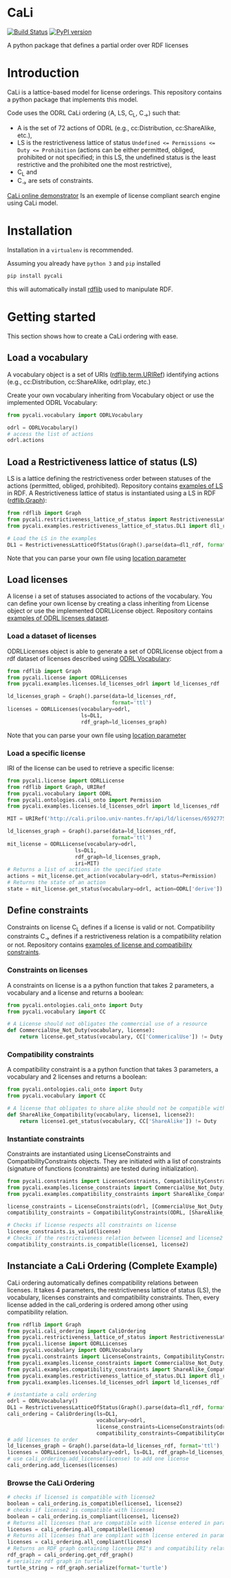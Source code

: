 # CaLi

[![Build Status](https://travis-ci.com/benjimor/CaLi.svg?branch=master)](https://travis-ci.com/benjimor/CaLi)
[![PyPI version](https://badge.fury.io/py/pycali.svg)](https://badge.fury.io/py/pycali)

A python package that defines a partial order over RDF licenses

# Introduction

CaLi is a lattice-based model for license orderings. This repository contains a python package that implements this model.


Code uses the ODRL CaLi ordering ⟨A, LS, C<sub>L</sub>, C<sub>→</sub>⟩ such that:
* A is the set of 72 actions of ODRL (e.g., cc:Distribution, cc:ShareAlike, etc.),
* LS is the restrictiveness lattice of status `Undefined <= Permissions <= Duty <= Prohibition` (actions can be either permitted, obliged, prohibited or not specified; in this LS, the undefined status is the least restrictive and the prohibited one the most restrictive),
* C<sub>L</sub> and
* C<sub>→</sub> are sets of constraints.

[CaLi online demonstrator](http://cali.priloo.univ-nantes.fr/) Is an exemple of 
license compliant search engine using CaLi model.

# Installation

Installation in a `virtualenv` is recommended.

Assuming you already have `python 3` and `pip` installed

```bash
pip install pycali
```

this will automatically install [rdflib](https://github.com/RDFLib/rdflib) used to manipulate RDF.

# Getting started

This section shows how to create a CaLi ordering with ease.

## Load a vocabulary

A vocabulary object is a set of URIs ([rdflib.term.URIRef](https://rdflib.readthedocs.io/en/stable/rdf_terms.html#urirefs)) identifying actions (e.g., cc:Distribution, cc:ShareAlike, odrl:play, etc.)

Create your own vocabulary inheriting from Vocabulary object or
use the implemented ODRL Vocabulary:

```python
from pycali.vocabulary import ODRLVocabulary

odrl = ODRLVocabulary()
# access the list of actions
odrl.actions
```

## Load a Restrictiveness lattice of status (LS)

LS is a lattice defining the restrictiveness order between statuses of the 
actions (permitted, obliged, prohibited).
Repository contains [examples of LS](https://github.com/benjimor/CaLi/tree/master/pycali/examples/restrictiveness_lattice_of_status) in RDF.
A Restrictiveness lattice of status is instantiated using a LS in RDF ([rdflib.Graph](https://rdflib.readthedocs.io/en/stable/apidocs/rdflib.html?highlight=graph#rdflib.graph.Graph)):

```python
from rdflib import Graph
from pycali.restrictiveness_lattice_of_status import RestrictivenessLatticeOfStatus
from pycali.examples.restrictiveness_lattice_of_status.DL1 import dl1_rdf

# Load the LS in the examples
DL1 = RestrictivenessLatticeOfStatus(Graph().parse(data=dl1_rdf, format='ttl'))
```
Note that you can parse your own file using [location parameter](https://rdflib.readthedocs.io/en/stable/apidocs/rdflib.html?highlight=graph#rdflib.graph.Graph.parse)

## Load licenses

A license i a set of statuses associated to actions of the vocabulary.
You can define your own license by creating a class inheriting from License object or 
use the implemented ODRLLicense object.
Repository contains [examples of ODRL licenses dataset](https://github.com/benjimor/CaLi/tree/master/pycali/examples/licenses).

### Load a dataset of licenses

ODRLLicenses object is able to generate a set of ODRLlicense object from a rdf dataset of licenses
described using [ODRL Vocabulary](https://www.w3.org/TR/odrl-vocab/):


```python
from rdflib import Graph
from pycali.license import ODRLLicenses
from pycali.examples.licenses.ld_licenses_odrl import ld_licenses_rdf

ld_licenses_graph = Graph().parse(data=ld_licenses_rdf,
                                  format='ttl')
licenses = ODRLLicenses(vocabulary=odrl,
                        ls=DL1,
                        rdf_graph=ld_licenses_graph)
```
Note that you can parse your own file using [location parameter](https://rdflib.readthedocs.io/en/stable/apidocs/rdflib.html?highlight=graph#rdflib.graph.Graph.parse)

### Load a specific license

IRI of the license can be used to retrieve a specific license:

```python
from pycali.license import ODRLLicense
from rdflib import Graph, URIRef
from pycali.vocabulary import ODRL
from pycali.ontologies.cali_onto import Permission
from pycali.examples.licenses.ld_licenses_odrl import ld_licenses_rdf

MIT = URIRef('http://cali.priloo.univ-nantes.fr/api/ld/licenses/65927752496731336041529177465061342556133156838395276')

ld_licenses_graph = Graph().parse(data=ld_licenses_rdf,
                                  format='ttl')
mit_license = ODRLLicense(vocabulary=odrl,
                      ls=DL1,
                      rdf_graph=ld_licenses_graph,
                      iri=MIT)
# Returns a list of actions in the specified state
actions = mit_license.get_action(vocabulary=odrl, status=Permission)
# Returns the state of an action
state = mit_license.get_status(vocabulary=odrl, action=ODRL['derive'])
```

## Define constraints

Constraints on license C<sub>L</sub> defines if a license is valid or not. Compatibility constraints C<sub>→</sub>
defines if a restrictiveness relation is a compatibility relation or not.
Repository contains [examples of license and compatibility constraints](https://github.com/benjimor/CaLi/tree/master/pycali/examples).

### Constraints on licenses

A constraints on license is a a python function that takes 2 parameters,
a vocabulary and a license and returns a boolean:

```python
from pycali.ontologies.cali_onto import Duty
from pycali.vocabulary import CC

# A License should not obligates the commercial use of a resource
def CommercialUse_Not_Duty(vocabulary, license):
    return license.get_status(vocabulary, CC['CommericalUse']) != Duty
```

### Compatibility constraints

A compatibility constraint is a a python function that takes 3 parameters, a vocabulary and 2 licenses
and returns a boolean:

```python
from pycali.ontologies.cali_onto import Duty
from pycali.vocabulary import CC

# A license that obligates to share alike should not be compatible with another license
def ShareAlike_Compatibility(vocabulary, license1, license2):
    return license1.get_status(vocabulary, CC['ShareAlike']) != Duty
```

### Instantiate constraints

Constraints are instantiated using LicenseConstraints and CompatibilityConstraints objects.
They are initiated with a list of constraints (signature of functions (constraints) are tested during initialization).

```python
from pycali.constraints import LicenseConstraints, CompatibilityConstraints
from pycali.examples.license_constraints import CommercialUse_Not_Duty, ShareAlike_Not_Prohibition, CommercialUse_Include_Use
from pycali.examples.compatibility_constraints import ShareAlike_Compatibility, DerivativeWorks_Compatibility

license_constraints = LicenseConstraints(odrl, [CommercialUse_Not_Duty, ShareAlike_Not_Prohibition, CommercialUse_Include_Use])
compatibility_constraints = CompatibilityConstraints(ODRL, [ShareAlike_Compatibility, DerivativeWorks_Compatibility])

# Checks if license respects all constraints on license
license_constraints.is_valid(license)
# Checks if the restrictiveness relation between license1 and license2 repects all compatibility relations
compatibility_constraints.is_compatible(license1, license2)
```

## Instanciate a CaLi Ordering (Complete Example)

CaLi ordering automatically defines compatibility relations between licenses.
It takes 4 parameters, the restrictiveness lattice of status (LS), the vocabulary, licenses constraints and compatibility constraints.
Then, every license added in the cali_ordering is ordered among other using compatibility relation.

```python
from rdflib import Graph
from pycali.cali_ordering import CaliOrdering
from pycali.restrictiveness_lattice_of_status import RestrictivenessLatticeOfStatus
from pycali.license import ODRLLicenses
from pycali.vocabulary import ODRLVocabulary
from pycali.constraints import LicenseConstraints, CompatibilityConstraints
from pycali.examples.license_constraints import CommercialUse_Not_Duty, ShareAlike_Not_Prohibition, CommercialUse_Include_Use
from pycali.examples.compatibility_constraints import ShareAlike_Compatibility, DerivativeWorks_Compatibility
from pycali.examples.restrictiveness_lattice_of_status.DL1 import dl1_rdf
from pycali.examples.licenses.ld_licenses_odrl import ld_licenses_rdf

# instantiate a cali ordering
odrl = ODRLVocabulary()
DL1 = RestrictivenessLatticeOfStatus(Graph().parse(data=dl1_rdf, format='ttl'))
cali_ordering = CaliOrdering(ls=DL1,
                             vocabulary=odrl,
                             license_constraints=LicenseConstraints(odrl, [CommercialUse_Not_Duty, ShareAlike_Not_Prohibition, CommercialUse_Include_Use]),
                             compatibility_constraints=CompatibilityConstraints(odrl, [ShareAlike_Compatibility, DerivativeWorks_Compatibility]))
# add licenses to order
ld_licenses_graph = Graph().parse(data=ld_licenses_rdf, format='ttl')
licenses = ODRLLicenses(vocabulary=odrl, ls=DL1, rdf_graph=ld_licenses_graph)
# use cali_ordering.add_license(license) to add one license
cali_ordering.add_licenses(licenses)
```

### Browse the CaLi Ordering

```python
# checks if license1 is compatible with license2
boolean = cali_ordering.is_compatible(license1, license2)
# checks if license2 is compatible with license1
boolean = cali_ordering.is_compliant(license1, license2)
# Returns all licenses that are compatible with license entered in parameter
licenses = cali_ordering.all_compatible(license)
# Returns all licenses that are compliant with license entered in parameter
licenses = cali_ordering.all_compliant(license)
# Returns an RDF graph containing license IRI's and compatibility relations
rdf_graph = cali_ordering.get_rdf_graph()
# serialize rdf graph in turtle
turtle_string = rdf_graph.serialize(format='turtle')
```
